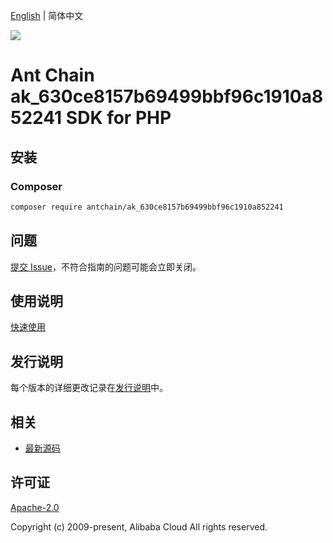 [English](README.md) | 简体中文

![](https://aliyunsdk-pages.alicdn.com/icons/AlibabaCloud.svg)

# Ant Chain ak_630ce8157b69499bbf96c1910a852241 SDK for PHP

## 安装

### Composer

```bash
composer require antchain/ak_630ce8157b69499bbf96c1910a852241
```

## 问题

[提交 Issue](https://github.com/alipay/antchain-openapi-prod-sdk/issues/new)，不符合指南的问题可能会立即关闭。

## 使用说明

[快速使用](https://github.com/alipay/antchain-openapi-prod-sdk)

## 发行说明

每个版本的详细更改记录在[发行说明](./ChangeLog.txt)中。

## 相关

* [最新源码](https://github.com/antchain-openapi-sdk-php)

## 许可证

[Apache-2.0](http://www.apache.org/licenses/LICENSE-2.0)

Copyright (c) 2009-present, Alibaba Cloud All rights reserved.
